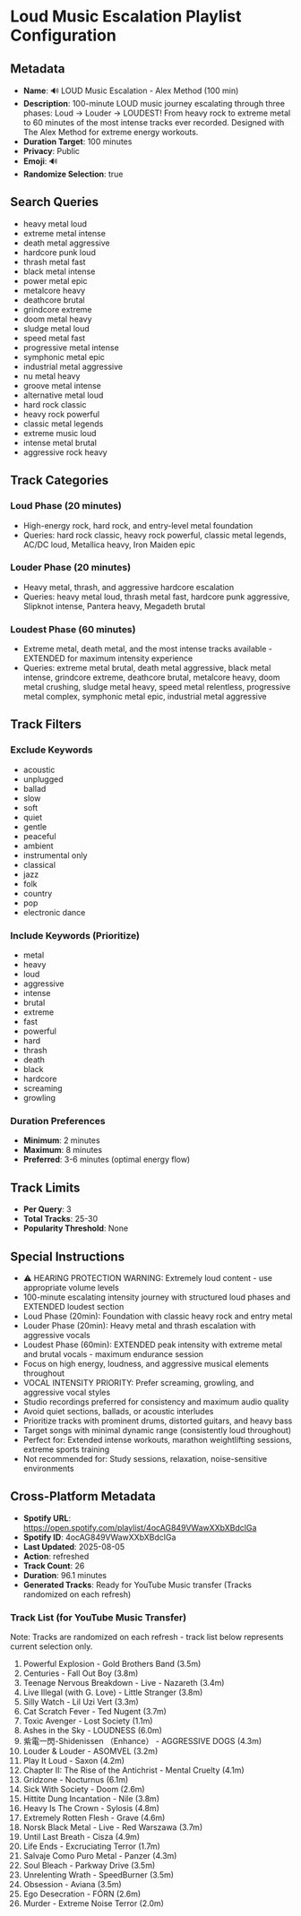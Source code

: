 # Loud Music Escalation Playlist Configuration

## Metadata

- **Name**: 🔊 LOUD Music Escalation - Alex Method (100 min)
- **Description**: 100-minute LOUD music journey escalating through three phases: Loud → Louder → LOUDEST! From heavy rock to extreme metal to 60 minutes of the most intense tracks ever recorded. Designed with The Alex Method for extreme energy workouts.
- **Duration Target**: 100 minutes
- **Privacy**: Public
- **Emoji**: 🔊
- **Randomize Selection**: true

## Search Queries

- heavy metal loud
- extreme metal intense
- death metal aggressive
- hardcore punk loud
- thrash metal fast
- black metal intense
- power metal epic
- metalcore heavy
- deathcore brutal
- grindcore extreme
- doom metal heavy
- sludge metal loud
- speed metal fast
- progressive metal intense
- symphonic metal epic
- industrial metal aggressive
- nu metal heavy
- groove metal intense
- alternative metal loud
- hard rock classic
- heavy rock powerful
- classic metal legends
- extreme music loud
- intense metal brutal
- aggressive rock heavy

## Track Categories

### Loud Phase (20 minutes)

- High-energy rock, hard rock, and entry-level metal foundation
- Queries: hard rock classic, heavy rock powerful, classic metal legends, AC/DC loud, Metallica heavy, Iron Maiden epic

### Louder Phase (20 minutes)

- Heavy metal, thrash, and aggressive hardcore escalation
- Queries: heavy metal loud, thrash metal fast, hardcore punk aggressive, Slipknot intense, Pantera heavy, Megadeth brutal

### Loudest Phase (60 minutes)

- Extreme metal, death metal, and the most intense tracks available - EXTENDED for maximum intensity experience
- Queries: extreme metal brutal, death metal aggressive, black metal intense, grindcore extreme, deathcore brutal, metalcore heavy, doom metal crushing, sludge metal heavy, speed metal relentless, progressive metal complex, symphonic metal epic, industrial metal aggressive

## Track Filters

### Exclude Keywords

- acoustic
- unplugged
- ballad
- slow
- soft
- quiet
- gentle
- peaceful
- ambient
- instrumental only
- classical
- jazz
- folk
- country
- pop
- electronic dance

### Include Keywords (Prioritize)

- metal
- heavy
- loud
- aggressive
- intense
- brutal
- extreme
- fast
- powerful
- hard
- thrash
- death
- black
- hardcore
- screaming
- growling

### Duration Preferences

- **Minimum**: 2 minutes
- **Maximum**: 8 minutes
- **Preferred**: 3-6 minutes (optimal energy flow)

## Track Limits

- **Per Query**: 3
- **Total Tracks**: 25-30
- **Popularity Threshold**: None

## Special Instructions

- ⚠️ HEARING PROTECTION WARNING: Extremely loud content - use appropriate volume levels
- 100-minute escalating intensity journey with structured loud phases and EXTENDED loudest section
- Loud Phase (20min): Foundation with classic heavy rock and entry metal
- Louder Phase (20min): Heavy metal and thrash escalation with aggressive vocals
- Loudest Phase (60min): EXTENDED peak intensity with extreme metal and brutal vocals - maximum endurance session
- Focus on high energy, loudness, and aggressive musical elements throughout
- VOCAL INTENSITY PRIORITY: Prefer screaming, growling, and aggressive vocal styles
- Studio recordings preferred for consistency and maximum audio quality
- Avoid quiet sections, ballads, or acoustic interludes
- Prioritize tracks with prominent drums, distorted guitars, and heavy bass
- Target songs with minimal dynamic range (consistently loud throughout)
- Perfect for: Extended intense workouts, marathon weightlifting sessions, extreme sports training
- Not recommended for: Study sessions, relaxation, noise-sensitive environments

## Cross-Platform Metadata
- **Spotify URL**: https://open.spotify.com/playlist/4ocAG849VWawXXbXBdclGa
- **Spotify ID**: 4ocAG849VWawXXbXBdclGa
- **Last Updated**: 2025-08-05
- **Action**: refreshed
- **Track Count**: 26
- **Duration**: 96.1 minutes
- **Generated Tracks**: Ready for YouTube Music transfer (Tracks randomized on each refresh)

### Track List (for YouTube Music Transfer)
Note: Tracks are randomized on each refresh - track list below represents current selection only.
 1. Powerful Explosion - Gold Brothers Band (3.5m)
 2. Centuries - Fall Out Boy (3.8m)
 3. Teenage Nervous Breakdown - Live - Nazareth (3.4m)
 4. Live Illegal (with G. Love) - Little Stranger (3.8m)
 5. Silly Watch - Lil Uzi Vert (3.3m)
 6. Cat Scratch Fever - Ted Nugent (3.7m)
 7. Toxic Avenger - Lost Society (1.1m)
 8. Ashes in the Sky - LOUDNESS (6.0m)
 9. 紫電一閃-Shidenissen （Enhance） - AGGRESSIVE DOGS (4.3m)
10. Louder & Louder - ASOMVEL (3.2m)
11. Play It Loud - Saxon (4.2m)
12. Chapter II: The Rise of the Antichrist - Mental Cruelty (4.1m)
13. Gridzone - Nocturnus (6.1m)
14. Sick With Society - Doom (2.6m)
15. Hittite Dung Incantation - Nile (3.8m)
16. Heavy Is The Crown - Sylosis (4.8m)
17. Extremely Rotten Flesh - Grave (4.6m)
18. Norsk Black Metal - Live - Red Warszawa (3.7m)
19. Until Last Breath - Cisza (4.9m)
20. Life Ends - Excruciating Terror (1.7m)
21. Salvaje Como Puro Metal - Panzer (4.3m)
22. Soul Bleach - Parkway Drive (3.5m)
23. Unrelenting Wrath - SpeedBurner (3.5m)
24. Obsession - Aviana (3.5m)
25. Ego Desecration - FÓRN (2.6m)
26. Murder - Extreme Noise Terror (2.0m)
